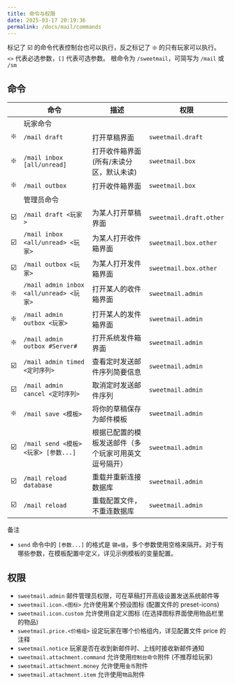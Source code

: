 ```yaml
---
title: 命令与权限
date: 2025-03-17 20:19:36
permalink: /docs/mail/commands
---
```


标记了 ☑️ 的命令代表控制台也可以执行，反之标记了 ❇️ 的只有玩家可以执行。  
`<>` 代表必选参数，`[]` 代表可选参数。
根命令为 `/sweetmail`，可简写为 `/mail` 或 `/sm`

## 命令

|     | 命令 | 描述 | 权限 |
|-----|------|-----|------|
|     | 玩家命令 |  |  |
| ❇️  | `/mail draft` | 打开草稿界面 | `sweetmail.draft` |
| ❇️  | `/mail inbox [all/unread]` | 打开收件箱界面(所有/未读分区，默认未读) | `sweetmail.box` |
| ❇️  | `/mail outbox` | 打开收件箱界面 | `sweetmail.box` |
|     | 管理员命令 |  |  |
| ☑️  | `/mail draft <玩家>` | 为某人打开草稿界面 | `sweetmail.draft.other` |
| ☑️️  | `/mail inbox <all/unread> <玩家>` | 为某人打开收件箱界面 | `sweetmail.box.other` |
| ☑️  | `/mail outbox <玩家>` | 为某人打开发件箱界面 | `sweetmail.box.other` |
| ❇️  | `/mail admin inbox <all/unread> <玩家>` | 打开某人的收件箱界面 | `sweetmail.admin` |
| ❇️  | `/mail admin outbox <玩家>` | 打开某人的发件箱界面 | `sweetmail.admin` |
| ❇️  | `/mail admin outbox #Server#` | 打开系统发件箱界面 | `sweetmail.admin` |
| ☑️  | `/mail admin timed <定时序列>` | 查看定时发送邮件序列简要信息 | `sweetmail.admin` |
| ☑️  | `/mail admin cancel <定时序列>` | 取消定时发送邮件序列 | `sweetmail.admin` |
| ❇️  | `/mail save <模板>` | 将你的草稿保存为邮件模板 | `sweetmail.admin` |
| ☑️  | `/mail send <模板> <玩家> [参数...]` | 根据已配置的模板发送邮件（多个玩家可用英文逗号隔开） | `sweetmail.admin` |
| ☑️  | `/mail reload database` | 重载并重新连接数据库 | `sweetmail.admin` |
| ☑️  | `/mail reload` | 重载配置文件，不重连数据库 | `sweetmail.admin` |

备注
+ `send` 命令中的 `[参数...]` 的格式是 `键=值`，多个参数使用空格来隔开。对于有哪些参数，在模板配置中定义，详见示例模板的变量配置。

## 权限

+ `sweetmail.admin` 邮件管理员权限，可在草稿打开高级设置发送系统邮件等
+ `sweetmail.icon.<图标>` 允许使用某个预设图标 (配置文件的 preset-icons)
+ `sweetmail.icon.custom` 允许使用自定义图标 (在选择图标界面使用物品栏里的物品)
+ `sweetmail.price.<价格组>` 设定玩家在哪个价格组内，详见配置文件 price 的注释
+ `sweetmail.notice` 玩家是否在收到新邮件时、上线时接收新邮件通知
+ `sweetmail.attachment.command` 允许使用`控制台命令`附件 (不推荐给玩家)
+ `sweetmail.attachment.money` 允许使用`金币`附件
+ `sweetmail.attachment.item` 允许使用`物品`附件
